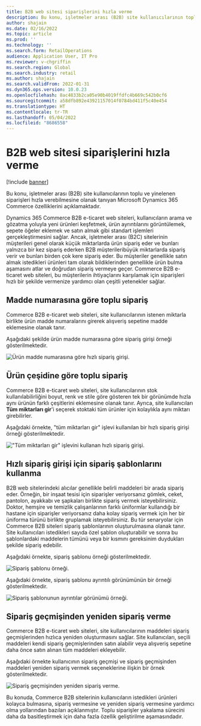 ```yaml
---
title: B2B web sitesi siparişlerini hızla verme
description: Bu konu, işletmeler arası (B2B) site kullanıcılarının toplu ve yinelenen siparişleri hızla verebilmesine olanak tanıyan Microsoft Dynamics 365 Commerce özelliklerini açıklamaktadır.
author: shajain
ms.date: 02/16/2022
ms.topic: article
ms.prod: ''
ms.technology: ''
ms.search.form: RetailOperations
audience: Application User, IT Pro
ms.reviewer: v-chgriffin
ms.search.region: Global
ms.search.industry: retail
ms.author: shajain
ms.search.validFrom: 2022-01-31
ms.dyn365.ops.version: 10.0.23
ms.openlocfilehash: 8ac4833b2ca05e90b4019ffdfc4b669c542b0cf6
ms.sourcegitcommit: a58dfb892e43921157014f0784bd411f5c40e454
ms.translationtype: HT
ms.contentlocale: tr-TR
ms.lasthandoff: 05/04/2022
ms.locfileid: "8686558"
---
```

# <a name="place-b2b-website-orders-quickly"></a>B2B web sitesi siparişlerini hızla verme

[!include [banner](../../includes/banner.md)]

Bu konu, işletmeler arası (B2B) site kullanıcılarının toplu ve yinelenen siparişleri hızla verebilmesine olanak tanıyan Microsoft Dynamics 365 Commerce özelliklerini açıklamaktadır.

Dynamics 365 Commerce B2B e-ticaret web siteleri, kullanıcıların arama ve gözatma yoluyla yeni ürünleri keşfetmek, ürün ayrıntılarını görüntülemek, sepete öğeler eklemek ve satın almak gibi standart işlemleri gerçekleştirmesini sağlar. Ancak, işletmeler arası (B2C) sitelerinin müşterileri genel olarak küçük miktarlarda ürün sipariş eder ve bunları yalnızca bir kez sipariş ederken B2B müşterileribüyük miktarlarda sipariş verir ve bunları birden çok kere sipariş eder. Bu müşteriler genellikle satın almak istedikleri ürünleri tam olarak bildiklerinden genellikle ürün bulma aşamasını atlar ve doğrudan sipariş vermeye geçer. Commerce B2B e-ticaret web siteleri, bu müşterilerin ihtiyaçlarını karşılamak için siparişleri hızlı bir şekilde vermenize yardımcı olan çeşitli yetenekler sağlar.

## <a name="bulk-order-by-item-number"></a>Madde numarasına göre toplu sipariş

Commerce B2B e-ticaret web siteleri, site kullanıcılarının istenen miktarla birlikte ürün madde numaralarını girerek alışveriş sepetine madde eklemesine olanak tanır.

Aşağıdaki şekilde ürün madde numarasına göre sipariş girişi örneği gösterilmektedir.

![Ürün madde numarasına göre hızlı sipariş girişi.](../media/QuickAddByItem.png)

## <a name="bulk-order-by-variant"></a>Ürün çeşidine göre toplu sipariş

Commerce B2B e-ticaret web siteleri, site kullanıcılarının stok kullanılabilirliğini boyut, renk ve stile göre gösteren tek bir görünümde hızla aynı ürünün farklı çeşitlerini eklemesine olanak tanır. Ayrıca, site kullanıcıları **Tüm miktarları gir**'i seçerek stoktaki tüm ürünler için kolaylıkla aynı miktarı girebilirler.

Aşağıdaki örnekte, "tüm miktarları gir" işlevi kullanılan bir hızlı sipariş girişi örneği gösterilmektedir.

!["Tüm miktarları gir" işlevini kullanan hızlı sipariş girişi.](../media/MatrixView.png)

## <a name="use-order-templates-for-quick-order-entry"></a>Hızlı sipariş girişi için sipariş şablonlarını kullanma

B2B web sitelerindeki alıcılar genellikle belirli maddeleri bir arada sipariş eder. Örneğin, bir inşaat tesisi için siparişler veriyorsanız gömlek, ceket, pantolon, ayakkabı ve şapkaları birlikte sipariş vermek isteyebilirsiniz. Doktor, hemşire ve temizlik çalışanlarının farklı üniformlar kullandığı bir hastane için siparişler veriyorsanız daha kolay sipariş vermek için her bir üniforma türünü birlikte gruplamak isteyebilirsiniz. Bu tür senaryolar için Commerce B2B siteleri sipariş şablonlarının oluşturulmasına olanak tanır. Site kullanıcıları istedikleri sayıda özel şablon oluşturabilir ve sonra bu şablonlardaki maddelerin tümünü veya bir kısmını gereksinim duydukları şekilde sipariş edebilir.

Aşağıdaki örnekte, sipariş şablonu örneği gösterilmektedir.

![Sipariş şablonu örneği.](../media/OrderTemplateHeader.png)

Aşağıdaki örnekte, sipariş şablonu ayrıntılı görünümünün bir örneği gösterilmektedir.

![Sipariş şablonunun ayrıntılar görünümü örneği.](../media/OrderTemplateLines.png)

## <a name="reorder-from-order-history"></a>Sipariş geçmişinden yeniden sipariş verme

Commerce B2B e-ticaret web siteleri, site kullanıcılarının maddeleri sipariş geçmişlerinden hızlıca yeniden oluşturmasını sağlar. Site kullanıcıları, seçili maddeleri kendi sipariş geçmişlerinden satın alabilir veya alışveriş sepetine daha önce satın alınan tüm maddeleri ekleyebilir.

Aşağıdaki örnekte kullanıcının sipariş geçmişi ve sipariş geçmişinden maddeleri yeniden sipariş vermek seçeneklerine ilişkin bir örnek gösterilmektedir.

![Sipariş geçmişinden yeniden sipariş verme.](../media/Reorder.png)

Bu konuda, Commerce B2B sitelerinin kullanıcıların istedikleri ürünleri kolayca bulmasına, sipariş vermesine ve yeniden sipariş vermesine yardımcı olma yollarından bazıları açıklanmıştır. Toplu siparişler yakalama sürecini daha da basitleştirmek için daha fazla özellik geliştirilme aşamasındadır.
